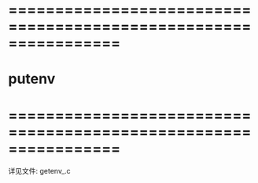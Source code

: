 
# ================================================================ #
#                  putenv 
# ================================================================ #

 详见文件: getenv_.c